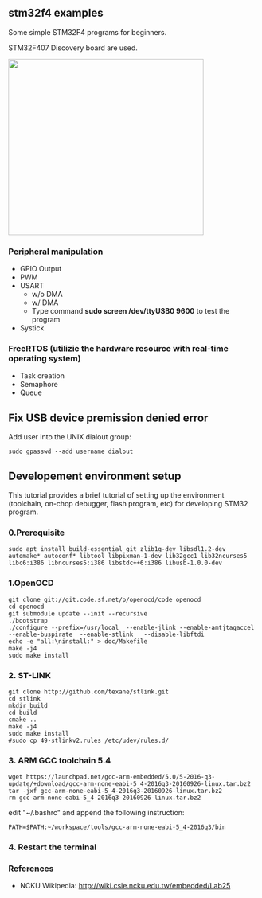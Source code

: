 ## stm32f4 examples

Some simple STM32F4 programs for beginners.

STM32F407 Discovery board are used.

<img src="stm32f4-discovery.jpg" height="354px" width="392px" />

### Peripheral manipulation
* GPIO Output
* PWM
* USART
  * w/o DMA
  * w/ DMA
  * Type command **sudo screen /dev/ttyUSB0 9600** to test the program
* Systick

### FreeRTOS (utilizie the hardware resource with real-time operating system)
* Task creation
* Semaphore
* Queue

## Fix USB device premission denied error

Add user into the UNIX dialout group:

`sudo gpasswd --add username dialout`

## Developement environment setup

This tutorial provides a brief tutorial of setting up the environment (toolchain, on-chop debugger, flash program, etc) for developing STM32 program.

### 0.Prerequisite

```
sudo apt install build-essential git zlib1g-dev libsdl1.2-dev automake* autoconf* libtool libpixman-1-dev lib32gcc1 lib32ncurses5 libc6:i386 libncurses5:i386 libstdc++6:i386 libusb-1.0.0-dev
```

### 1.OpenOCD

```
git clone git://git.code.sf.net/p/openocd/code openocd
cd openocd
git submodule update --init --recursive
./bootstrap
./configure --prefix=/usr/local  --enable-jlink --enable-amtjtagaccel --enable-buspirate  --enable-stlink   --disable-libftdi
echo -e "all:\ninstall:" > doc/Makefile
make -j4
sudo make install
```

### 2. ST-LINK

```
git clone http://github.com/texane/stlink.git
cd stlink
mkdir build
cd build
cmake ..
make -j4
sudo make install
#sudo cp 49-stlinkv2.rules /etc/udev/rules.d/
```

### 3. ARM GCC toolchain 5.4

```
wget https://launchpad.net/gcc-arm-embedded/5.0/5-2016-q3-update/+download/gcc-arm-none-eabi-5_4-2016q3-20160926-linux.tar.bz2
tar -jxf gcc-arm-none-eabi-5_4-2016q3-20160926-linux.tar.bz2
rm gcc-arm-none-eabi-5_4-2016q3-20160926-linux.tar.bz2
```

edit "~/.bashrc" and append the following instruction:

```
PATH=$PATH:~/workspace/tools/gcc-arm-none-eabi-5_4-2016q3/bin
```

### 4. Restart the terminal

### References

* NCKU Wikipedia: http://wiki.csie.ncku.edu.tw/embedded/Lab25
